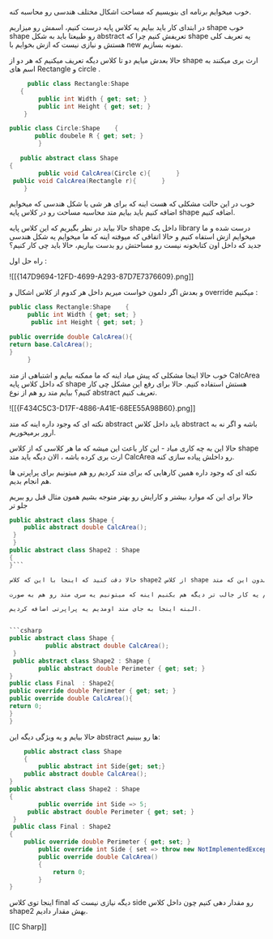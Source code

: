 خوب میخوایم برنامه ای بنویسیم که مساحت اشکال مختلف هندسی رو محاسبه کنه.

در ابتدای کار باید بیایم یه کلاس پایه درست کنیم، اسمش رو میزاریم shape خوب shape رو طبیعتا باید به شکل abstract تعریفش کنیم چرا که shape یه تعریف کلی هستش و نیازی نیست که ازش بخوایم با new نمونه بسازیم.

حالا بعدش میایم دو تا کلاس دیگه تعریف میکنیم که هر دو از shape ارث بری میکنند به اسم های Rectangle و circle .

```csharp
     public class Rectangle:Shape
   {
        public int Width { get; set; }
        public int Height { get; set; }
    }

public class Circle:Shape    {  
       public doubele R { get; set; }
        }

   public abstract class Shape
{
        public void CalcArea(Circle c){       }
 public void CalcArea(Rectangle r){       }
    }
```

خوب در این حالت مشکلی که هست اینه که برای هر شی یا شکل هندسی که میخوایم اضافه کنیم باید بیایم متد محاسبه مساحت رو در کلاس پایه shape اضافه کنیم.

حالا بیاید در نظر بگیریم که این کلاس پایه shape داخل یک library درست شده و ما میخوایم ازش استفاه کنیم و حالا اتفاقی که میوفته اینه که ما میخوایم یه شکل هندسی جدید که داخل اون کتابخونه نیست رو مساحتش رو بدست بیاریم، حالا باید چی کار کنیم؟

راه حل اول :

![[{147D9694-12FD-4699-A293-87D7E7376609}.png]]

و بعدش اگر دلمون خواست میریم داخل هر کدوم از کلاس اشکال و override میکنیم :

```csharp
public class Rectangle:Shape    {    
     public int Width { get; set; }   
      public int Height { get; set; }

public override double CalcArea(){
return base.CalcArea();
}
     }
```

خوب حالا اینجا مشکلی که پیش میاد اینه که ما ممکنه بیایم و اشتباهی از متد CalcArea که داخل کلاس پایه shape هستش استفاده کنیم. حالا برای رفع این مشکل چی کار کنیم؟ بیایم متد رو هم از نوع abstract تعریف کنیم.

![[{F434C5C3-D17F-4886-A41E-68EE55A98B60}.png]]

نکته ای که وجود داره اینه که متد abstract باید داخل کلاس abstract باشه و اگر نه به ارور برمیخوریم.

حالا این به چه کاری میاد - این کار باعث این میشه که ما هر کلاسی که از کلاس shape ارث بری کرده باشه ، الان دیگه باید متد CalcArea رو داخلش پیاده سازی کنه.

نکته ای که وجود داره همین کارهایی که برای متد کردیم رو هم میتونیم برای پراپرتی ها هم انجام بدیم.

حالا برای این که موارد بیشتر و کارایش رو بهتر متوجه بشیم همون مثال قبل رو ببریم جلو تر

```csharp
public abstract class Shape {       
    public abstract double CalcArea();  
 }
 }
public abstract class Shape2 : Shape
{
}```

حالا دقت کنید که اینجا با این که کلاس shape2 از کلاس shape ارث بری کرده ولی بدون این که متد CalcArea رو پیاده سازی کنیم اروری نداریم و دلیلش هم اینه که کلاس shape2 خودش از نوع abstract هستش.

خوب حالا اینجا میتونیم یه کار جالب تر دیگه هم بکنیم اینه که میتونیم یه سری متد رو هم به صورت abstract در shape2 بنویسیم و اینطوری کلاسی که از shape2 ارث بری میکنه هم باید متد های های abstract داخل shape رو پیاده سازی کنه و هم متد های abstract کلاس shape2 رو :

البته اینجا به جای متد اومدیم یه پراپرتی اضافه کردیم.


```csharp
public abstract class Shape {  
          public abstract double CalcArea();    
 }
 public abstract class Shape2 : Shape { 
        public abstract double Perimeter { get; set; }
}
public class Final  : Shape2{
public override double Perimeter { get; set; }
public override double CalcArea(){
return 0;
}
}
```

حالا بیایم و یه ویژگی دیگه این abstract ها رو ببینیم:

```csharp
    public abstract class Shape
    {
        public abstract int Side{get; set;}
    public abstract double CalcArea();
}
public abstract class Shape2 : Shape
{
        public override int Side => 5;
     public abstract double Perimeter { get; set; }
 }
 public class Final : Shape2
{
    public override double Perimeter { get; set; }
        public override int Side { set => throw new NotImplementedException(); }
        public override double CalcArea()
        {
            return 0;
        }
}
```

اینجا توی کلاس final دیگه نیازی نیست که side رو مقدار دهی کنیم چون داخل کلاس shape2 بهش مقدار دادیم.


[[C Sharp]]